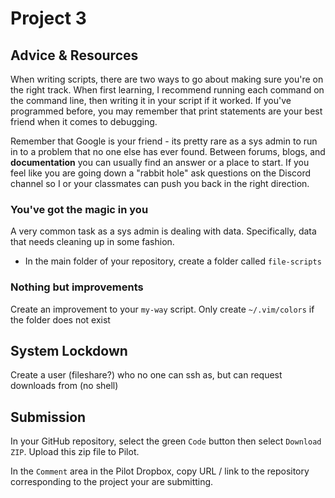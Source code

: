 # Project 3


## Advice & Resources

When writing scripts, there are two ways to go about making sure you're on the right track.  When first learning, I recommend running each command on the command line, then writing it in your script if it worked.  If you've programmed before, you may remember that print statements are your best friend when it comes to debugging.

Remember that Google is your friend - its pretty rare as a sys admin to run in to a problem that no one else has ever found.  Between forums, blogs, and **documentation** you can usually find an answer or a place to start.  If you feel like you are going down a "rabbit hole" ask questions on the Discord channel so I or your classmates can push you back in the right direction.


### You've got the magic in you

A very common task as a sys admin is dealing with data.  Specifically, data that needs cleaning up in some fashion.

- In the main folder of your repository, create a folder called `file-scripts`

### Nothing but improvements

Create an improvement to your `my-way` script.  Only create `~/.vim/colors` if the folder does not exist

## System Lockdown

Create a user (fileshare?) who no one can ssh as, but can request downloads from (no shell)


## Submission

In your GitHub repository, select the green `Code` button then select `Download ZIP`. Upload this zip file to Pilot.

In the `Comment` area in the Pilot Dropbox, copy URL / link to the repository corresponding to the project your are submitting.
